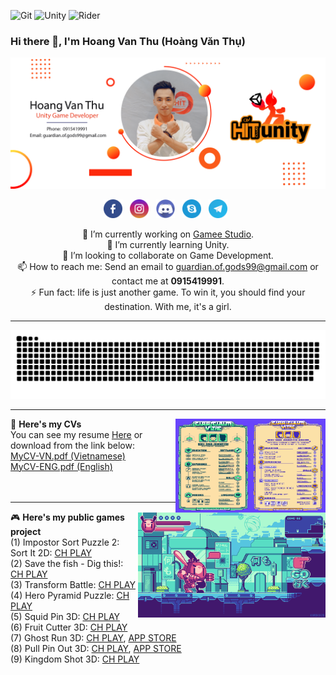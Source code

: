 ![Git][git-shield]
![Unity][unity-shield]
![Rider][rider-shield]
### Hi there 👋, I'm Hoang Van Thu (Hoàng Văn Thụ)

<div align="center">
	<img src="Media/Banner.png" alt="ContactCard"> 
<p align='center'>
<a href="https://www.facebook.com/sThunderSwords"><img height="30" src="Media/Icons/facebook.png"></a>&nbsp;&nbsp;
<a href="https://www.instagram.com/guardian.of.gods/"><img height="30" src="Media/Icons/instagram.png"></a>&nbsp;&nbsp;
<a href="https://discordapp.com/users/832622687691603980/"><img height="30" src="Media/Icons/discord.png"></a>&nbsp;&nbsp;
<a href="https://join.skype.com/invite/Vbew3CNINw8m"><img height="30" src="Media/Icons/skype.png"></a>&nbsp;&nbsp;
<a href="https://t.me/HoangVanThu99"><img height="30" src="Media/Icons/telegram.png"></a>&nbsp;&nbsp;
</p>
	
🔭 I’m currently working on [Gamee Studio](https://gameestudio.com/).<br>
🌱 I’m currently learning Unity. <br>
👯 I’m looking to collaborate on Game Development.<br>
📫 How to reach me: Send an email to guardian.of.gods99@gmail.com or contact me at **0915419991**.<br>
⚡ Fun fact: life is just another game. To win it, you should find your destination. With me, it's a girl.<br>
</div>

  ---

 <div align="center">
	<img src="https://raw.githubusercontent.com/GuardianOfGods/GuardianOfGods/output/github-contribution-grid-snake.svg#gh-light-mode-only" alt="ContactCard"> 
</div>


  ---

<p>
  <a href="https://github.com/GuardianOfGods/GuardianOfGods/blob/main/Media/resume.jpg"><img width="120" height="150" align='right'src="Media/resume.jpg?raw=true"></a>
</p>
<p>
  <a href="https://github.com/GuardianOfGods/GuardianOfGods/blob/main/Media/resume2.jpg"><img width="120" height="150" align='right'src="Media/resume2.jpg?raw=true"></a>
</p>

📝 **Here's my CVs** <br />
You can see my resume [Here](https://github.com/GuardianOfGods/GuardianOfGods/blob/main/Files/MyCV-EN.pdf) or download from the link below: <br />
<a href="https://github.com/GuardianOfGods/GuardianOfGods/raw/main/Files/MyCV-VN.pdf" download="MyCV-VN.pdf">MyCV-VN.pdf (Vietnamese)</a> <br />
<a href="https://github.com/GuardianOfGods/GuardianOfGods/raw/main/Files/MyCV-ENG.pdf" download="MyCV-VN.pdf">MyCV-ENG.pdf (English)</a> <br />
<br />
<br />

  ---

<p>
  <a href="https://github.com/GuardianOfGods/GuardianOfGods/blob/main/Media/Gif1.gif"><img width="300" align='right'src="Media/Gif1.gif?raw=true"></a>
</p>
 
🎮 **Here's my public games project** <br />
(1) Impostor Sort Puzzle 2: Sort It 2D: [CH PLAY](https://play.google.com/store/apps/details?id=com.twentypercent.Imposter2&hl=en&gl=US)<br />
(2) Save the fish - Dig this!: [CH PLAY](https://play.google.com/store/apps/details?id=com.gamee.fishdig&hl=en&gl=US)<br />
(3) Transform Battle: [CH PLAY](https://play.google.com/store/apps/details?id=com.gamee.transformbattle)<br />
(4) Hero Pyramid Puzzle: [CH PLAY](https://play.google.com/store/apps/details?id=com.gamee.heropyramid)<br />
(5) Squid Pin 3D: [CH PLAY](https://play.google.com/store/apps/details?id=com.GameeStudio.PoppyPin3D)<br />
(6) Fruit Cutter 3D: [CH PLAY](https://play.google.com/store/apps/details?id=com.gamee.fruitcutter3dfree)<br />
(7) Ghost Run 3D: [CH PLAY](https://play.google.com/store/apps/details?id=com.gamee.ghost.evolution), [APP STORE](https://apps.apple.com/tr/app/ghost-evolution-tap-soul-of-the-creepy-mutant/id1111106682)<br />
(8) Pull Pin Out 3D: [CH PLAY](https://play.google.com/store/apps/details?id=com.gamee.pull.pin.puzzle), [APP STORE](https://apps.apple.com/us/app/pull-pin-out-3d/id6443933564) <br />
(9) Kingdom Shot 3D: [CH PLAY](https://play.google.com/store/apps/details?id=com.gamee.games.onebutton.kingdomshot&hl=vi&gl=US)

[git-shield]: https://img.shields.io/badge/GIT-E44C30?style=for-the-badge&logo=git&logoColor=white
[unity-shield]: https://img.shields.io/badge/Unity-100000?style=for-the-badge&logo=unity&logoColor=white
[rider-shield]: https://img.shields.io/badge/Rider-000000?style=for-the-badge&logo=Rider&logoColor=white
[star-shield]: https://img.shields.io/github/stars/GuardianOfGods?style=social
[stats-shield]: https://github-readme-stats.vercel.app/api/top-langs/?username=GuardianOfGods&theme=blue-green
 
